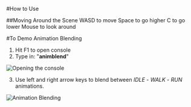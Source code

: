 #How to Use

##Moving Around the Scene
	WASD to move
	Space to go higher
	C to go lower
	Mouse to look around
	
#To Demo Animation Blending

1. Hit F1 to open console
2. Type in: "**animblend**"

![Opening the console](http://i.imgur.com/XDMkCXh.png "Opening the Console")

3. Use left and right arrow keys to blend between *IDLE* - *WALK* - *RUN* animations.

![Animation Blending](http://i.imgur.com/X8pdpUS.png "Animation Blending")
